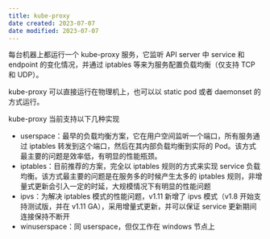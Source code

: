 ```yaml
---
title: kube-proxy
date created: 2023-07-07
date modified: 2023-07-07
---
```


每台机器上都运行一个 kube-proxy 服务，它监听 API server 中 service 和 endpoint 的变化情况，并通过 iptables 等来为服务配置负载均衡（仅支持 TCP 和 UDP）。

kube-proxy 可以直接运行在物理机上，也可以以 static pod 或者 daemonset 的方式运行。

kube-proxy 当前支持以下几种实现

- userspace：最早的负载均衡方案，它在用户空间监听一个端口，所有服务通过 iptables 转发到这个端口，然后在其内部负载均衡到实际的 Pod。该方式最主要的问题是效率低，有明显的性能瓶颈。
- iptables：目前推荐的方案，完全以 iptables 规则的方式来实现 service 负载均衡。该方式最主要的问题是在服务多的时候产生太多的 iptables 规则，非增量式更新会引入一定的时延，大规模情况下有明显的性能问题
- ipvs：为解决 iptables 模式的性能问题，v1.11 新增了 ipvs 模式（v1.8 开始支持测试版，并在 v1.11 GA），采用增量式更新，并可以保证 service 更新期间连接保持不断开
- winuserspace：同 userspace，但仅工作在 windows 节点上


